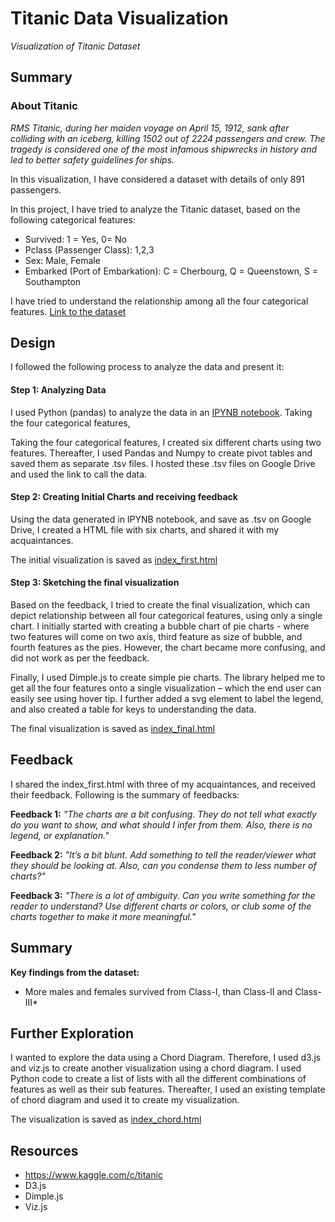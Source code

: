 # Titanic Data Visualization
_Visualization of Titanic Dataset_

## Summary

### About Titanic

_RMS Titanic, during her maiden voyage on April 15, 1912, sank after colliding with an iceberg, killing 1502 out of 2224 passengers and crew. The tragedy is considered one of the most infamous shipwrecks in history and led to better safety guidelines for ships._

In this visualization, I have considered a dataset with details of only 891 passengers.

In this project, I have tried to analyze the Titanic dataset, based on the following categorical features:
* Survived: 1 = Yes, 0= No
* Pclass (Passenger Class): 1,2,3
* Sex: Male, Female
* Embarked (Port of Embarkation): C = Cherbourg, Q = Queenstown, S = Southampton

I have tried to understand the relationship among all the four categorical features. [Link to the dataset](https://www.udacity.com/api/nodes/5420148578/supplemental_media/titanic-datacsv/download) 



## Design

I followed the following process to analyze the data and present it:


#### Step 1: Analyzing Data
I used Python (pandas) to analyze the data in an [IPYNB notebook](https://github.com/abhishekchhibber/Titanic-Data-Visualization/blob/master/titanic%20data%20analysis.ipynb). Taking the four categorical features, 

Taking the four categorical features, I created six different charts using two features. Thereafter, I used Pandas and Numpy to create pivot tables and saved them as separate .tsv files. I hosted these .tsv files on Google Drive and used the link to call the data.

#### Step 2: Creating Initial Charts and receiving feedback
Using the data generated in IPYNB notebook, and save as .tsv on Google Drive, I created a HTML file with six charts, and shared it with my acquaintances.

The initial visualization is saved as [index_first.html](https://github.com/abhishekchhibber/Titanic-Data-Visualization/blob/master/Index_first.html)

#### Step 3: Sketching the final visualization
Based on the feedback, I tried to create the final visualization, which can depict relationship between all four categorical features, using only a single chart. I initially started with creating a bubble chart of pie charts - where two features will come on two axis, third feature as size of bubble, and fourth features as the pies. However, the chart became more confusing, and did not work as per the feedback. 

Finally, I used Dimple.js to create simple pie charts. The library helped me to get all the four features onto a single visualization – which the end user can easily see using hover tip. I further added a svg element to label the legend, and also created a table for keys to understanding the data. 

The final visualization is saved as [index_final.html](https://github.com/abhishekchhibber/Titanic-Data-Visualization/blob/master/Index_final.html)

## Feedback

I shared the index_first.html with three of my acquaintances, and received their feedback. Following is the summary of feedbacks:

**Feedback 1:**
_"The charts are a bit confusing. They do not tell what exactly do you want to show, and what should I infer from them. Also, there is no legend, or explanation."_ 


**Feedback 2:**
_"It’s a bit blunt. Add something to tell the reader/viewer what they should be looking at. Also, can you condense them to less number of charts?"_

**Feedback 3:**
_"There is a lot of ambiguity. Can you write something for the reader to understand? Use different charts or colors, or club some of the charts together to make it more meaningful."_ 

## Summary

**Key findings from the dataset:**

* More males and females survived from Class-I, than Class-II and Class-III*


## Further Exploration
I wanted to explore the data using a Chord Diagram. Therefore, I used d3.js and viz.js to create another visualization using a chord diagram. I used Python code to create a list of lists with all the different combinations of features as well as their sub features. Thereafter, I used an existing template of chord diagram and used it to create my visualization. 

The visualization is saved as [index_chord.html](https://github.com/abhishekchhibber/Titanic-Data-Visualization/blob/master/Index_chord.html)



## Resources
* https://www.kaggle.com/c/titanic
* D3.js
* Dimple.js
* Viz.js


